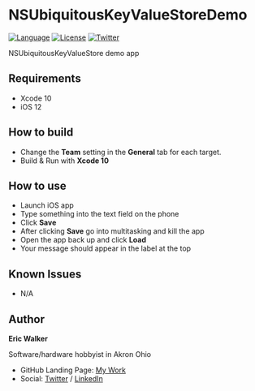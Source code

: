 # NSUbiquitousKeyValueStoreDemo

[![Language](http://img.shields.io/badge/language-swift-brightgreen.svg?style=flat)](https://developer.apple.com/swift)
[![License](http://img.shields.io/badge/license-MIT-lightgrey.svg?style=flat)](http://mit-license.org)
[![Twitter](https://img.shields.io/badge/twitter-ewalk40-blue.svg)](https://twitter.com/ewalk40)

NSUbiquitousKeyValueStore demo app

## Requirements

- Xcode 10
- iOS 12


## How to build

- Change the **Team** setting in the **General** tab for each target.
- Build & Run with **Xcode 10**

## How to use

- Launch iOS app
- Type something into the text field on the phone
- Click **Save**
- After clicking **Save** go into multitasking and kill the app
- Open the app back up and click **Load**
- Your message should appear in the label at the top

## Known Issues

- N/A

## Author

**Eric Walker**

Software/hardware hobbyist in Akron Ohio

- GitHub Landing Page:  [My Work](https://ewalk40.github.io/)
- Social: [Twitter](https://twitter.com/ewalk40) / [LinkedIn](https://www.linkedin.com/in/eric-walker-003364117)
